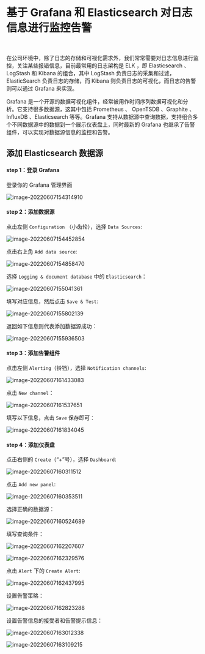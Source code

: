 # 基于 Grafana 和 Elasticsearch 对日志信息进行监控告警




<br>

在公司环境中，除了日志的存储和可视化需求外，我们常常需要对日志信息进行监控，关注某些报错信息，目前最常用的日志架构是 ELK ，即 Elasticsearch 、LogStash 和 Kibana 的组合，其中 LogStash 负责日志的采集和过滤，ElasticSearch 负责日志的存储，而 Kibana 则负责日志的可视化，而日志的告警则可以通过 Grafana 来实现。

<!--more-->



Grafana 是一个开源的数据可视化组件，经常被用作时间序列数据可视化和分析。它支持很多数据源，这其中包括 Prometheus 、 OpenTSDB 、Graphite 、InfluxDB 、Elasticsearch 等等。Grafana 支持从数据源中查询数据，支持组合多个不同数据源中的数据到一个展示仪表盘上，同时最新的 Grafana 也继承了告警组件，可以实现对数据源信息的监控和告警。



## 添加 Elasticsearch 数据源

#### step 1：登录 Grafana

登录你的 Grafana 管理界面

![image-20220607154314910](https://menah3m-image-bucket.oss-cn-chengdu.aliyuncs.com/img/image-20220607154314910.png)



#### step 2：添加数据源

点击左侧 `Configuration` （小齿轮），选择 `Data Sources`:

![image-20220607154452854](https://menah3m-image-bucket.oss-cn-chengdu.aliyuncs.com/img/image-20220607154452854.png)

点击右上角 `Add data source`:

![image-20220607154858470](https://menah3m-image-bucket.oss-cn-chengdu.aliyuncs.com/img/image-20220607154858470.png)

选择 `Logging & document database` 中的 `Elasticsearch`：

![image-20220607155041361](https://menah3m-image-bucket.oss-cn-chengdu.aliyuncs.com/img/image-20220607155041361.png)

填写对应信息，然后点击 `Save & Test`:

![image-20220607155802139](https://menah3m-image-bucket.oss-cn-chengdu.aliyuncs.com/img/image-20220607155802139.png)

返回如下信息则代表添加数据源成功：

![image-20220607155936503](https://menah3m-image-bucket.oss-cn-chengdu.aliyuncs.com/img/image-20220607155936503.png)



#### step 3：添加告警组件

点击左侧 `Alerting`（铃铛），选择 `Notification channels`:

![image-20220607161433083](https://menah3m-image-bucket.oss-cn-chengdu.aliyuncs.com/img/image-20220607161433083.png)

点击 `New channel`：

![image-20220607161537651](https://menah3m-image-bucket.oss-cn-chengdu.aliyuncs.com/img/image-20220607161537651.png)

填写以下信息，点击 `Save` 保存即可：

![image-20220607161834045](https://menah3m-image-bucket.oss-cn-chengdu.aliyuncs.com/img/image-20220607161834045.png)



#### step 4：添加仪表盘

点击右侧的 `Create`（“+”号），选择 `Dashboard`:

![image-20220607160311512](https://menah3m-image-bucket.oss-cn-chengdu.aliyuncs.com/img/image-20220607160311512.png)

点击 `Add new panel`:

![image-20220607160353511](https://menah3m-image-bucket.oss-cn-chengdu.aliyuncs.com/img/image-20220607160353511.png)

选择正确的数据源：

![image-20220607160524689](https://menah3m-image-bucket.oss-cn-chengdu.aliyuncs.com/img/image-20220607160524689.png)

填写查询条件：

![image-20220607162207607](https://menah3m-image-bucket.oss-cn-chengdu.aliyuncs.com/img/image-20220607162207607.png)

![image-20220607162329576](https://menah3m-image-bucket.oss-cn-chengdu.aliyuncs.com/img/image-20220607162329576.png)

点击 `Alert` 下的 `Create Alert`:

![image-20220607162437995](https://menah3m-image-bucket.oss-cn-chengdu.aliyuncs.com/img/image-20220607162437995.png)

设置告警策略：

![image-20220607162823288](https://menah3m-image-bucket.oss-cn-chengdu.aliyuncs.com/img/image-20220607162823288.png)

设置告警信息的接受者和告警提示信息：

![image-20220607163012338](https://menah3m-image-bucket.oss-cn-chengdu.aliyuncs.com/img/image-20220607163012338.png)

![image-20220607163109215](https://menah3m-image-bucket.oss-cn-chengdu.aliyuncs.com/img/image-20220607163109215.png)
